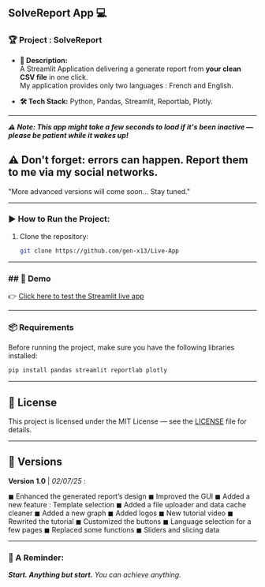## SolveReport App 💻

### **🏆 Project : SolveReport**

- **📌 Description:**  
  A Streamlit Application delivering a generate report from **your clean CSV file** in one click.  
  My application provides only two languages : French and English.

- **🛠 Tech Stack:** Python, Pandas, Streamlit, Reportlab, Plotly.

---
***⚠️ Note: This app might take a few seconds to load if it's been inactive — please be patient while it wakes up!***

**⚠️ Don't forget: errors can happen. Report them to me via my social networks.**
---

"More advanced versions will come soon... Stay tuned."

---
### **▶️ How to Run the Project:**  
1. Clone the repository:  
   ```bash
   git clone https://github.com/gen-x13/Live-App
   ```
---

### **## 🚀 Demo**

👉 [Click here to test the Streamlit live app](https://live-report-generator.streamlit.app/)

---

### **📦 Requirements**  
Before running the project, make sure you have the following libraries installed:  
```bash
pip install pandas streamlit reportlab plotly

```
---

## 📝 License

This project is licensed under the MIT License — see the [LICENSE](./LICENSE) file for details.

---
## 📢 Versions

**Version 1.0** | *02/07/25* :

◼ Enhanced the generated report’s design
◼ Improved the GUI
◼ Added a new feature : Template selection
◼ Added a file uploader and data cache cleaner
◼ Added a new graph
◼ Added logos
◼ New tutorial video
◼ Rewrited the tutorial
◼ Customized the buttons
◼ Language selection for a few pages
◼ Replaced some functions
◼ Sliders and slicing data

---

### **💜 A Reminder:**

***Start. Anything but start.***
*You can achieve anything.*
